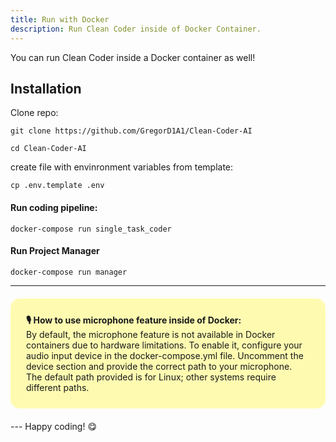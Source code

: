 ```yaml
---
title: Run with Docker
description: Run Clean Coder inside of Docker Container.
---
```


You can run Clean Coder inside a Docker container as well!

## Installation


Clone repo:
```
git clone https://github.com/GregorD1A1/Clean-Coder-AI
```
```
cd Clean-Coder-AI
```
create file with envinronment variables from template:
```
cp .env.template .env

```

#### Run coding pipeline:

```
docker-compose run single_task_coder
```

#### Run Project Manager

```
docker-compose run manager
```

---

<div style="background-color: #fefbb1; border-radius: 15px; padding: 25px; margin: 20px 0;">
<strong>🎙️ How to use microphone feature inside of Docker:</strong>
<br>
By default, the microphone feature is not available in Docker containers due to hardware limitations. To enable it, configure your audio input device in the docker-compose.yml file. Uncomment the device section and provide the correct path to your microphone. The default path provided is for Linux; other systems require different paths.
</div>
---
Happy coding! 😋
